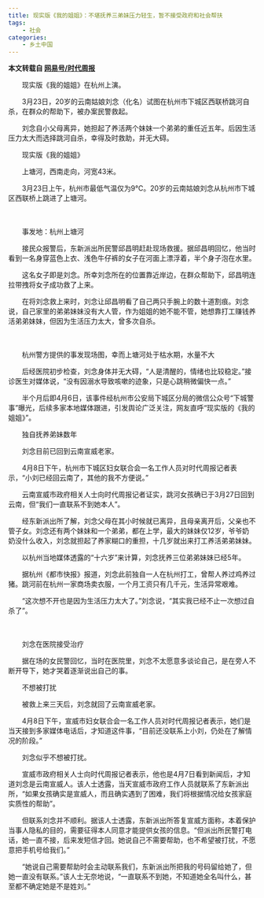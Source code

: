 ```yaml
---
title: 现实版《我的姐姐》：不堪抚养三弟妹压力轻生，暂不接受政府和社会帮扶
tags:
	- 社会
categories:
    - 乡土中国
---
```


   **本文转载自 [网易号/时代周报](https://www.163.com/dy/article/G74RQQMN0519APGA.html)**

　　现实版《我的姐姐》在杭州上演。

　　3月23日，20岁的云南姑娘刘念（化名）试图在杭州市下城区西联桥跳河自杀，在群众的帮助下，被办案民警救起。

　　刘念自小父母离异，她担起了养活两个妹妹一个弟弟的重任近五年。后因生活压力太大而选择跳河自杀，幸得及时救助，并无大碍。

　　现实版《我的姐姐》

　　上塘河，西南走向，河宽43米。

　　3月23日上午，杭州市最低气温仅为9℃。20岁的云南姑娘刘念从杭州市下城区西联桥上跳进了上塘河。

　　

　　事发地：杭州上塘河

　　接民众报警后，东新派出所民警邱昌明赶赴现场救援。据邱昌明回忆，他当时看到一名身穿蓝色上衣、浅色牛仔裤的女子在河面上漂浮着，半个身子泡在水里。

　　这名女子即是刘念。所幸刘念所在的位置靠近岸边，在群众帮助下，邱昌明连拉带拽将女子成功救了上来。

　　在将刘念救上来时，刘念让邱昌明看了自己两只手腕上的数十道割痕。刘念说，自己家里的弟弟妹妹没有大人管，作为姐姐的她不能不管，她想靠打工赚钱养活弟弟妹妹，但因为生活压力太大，曾多次自杀。

　　

　　杭州警方提供的事发现场图，幸而上塘河处于枯水期，水量不大

　　后经医院初步检查，刘念身体并无大碍，“人是清醒的，情绪也比较稳定。”接诊医生对媒体说，“没有因溺水导致咳嗽的迹象，只是心跳稍微偏快一点。”

　　半个月后即4月6日，该事件经杭州市公安局下城区分局的微信公众号“下城警事”曝光，后续多家本地媒体跟进，引发舆论广泛关注，网友直呼“现实版的《我的姐姐》”。

　　独自抚养弟妹数年

　　刘念目前已回到云南宣威老家。

　　4月8日下午，杭州市下城区妇女联合会一名工作人员对时代周报记者表示，“小刘已经回云南了，其他的我不方便说。”

　　云南宣威市政府相关人士向时代周报记者证实，跳河女孩确已于3月27日回到云南，但“我们一直联系不到她本人”。

　　经东新派出所了解，刘念父母在其小时候就已离异，且母亲离开后，父亲也不管子女。刘念还有两个妹妹和一个弟弟，都在上学，最大的妹妹仅12岁，爷爷奶奶没什么收入，刘念就担起了养家糊口的重担，十几岁就出来打工养活弟弟妹妹。

　　以杭州当地媒体透露的“十六岁”来计算，刘念抚养三位弟弟妹妹已经5年。

　　据杭州《都市快报》报道，刘念此前独自一人在杭州打工，曾帮人养过鸡养过猪。跳河前在杭州一家商场卖衣服，一个月工资只有几千元，生活异常艰难。

　　“这次想不开也是因为生活压力太大了。”刘念说，“其实我已经不止一次想过自杀了”。

　　

　　刘念在医院接受治疗

　　据在场的女民警回忆，当时在医院里，刘念不太愿意多谈论自己，是在旁人不断开导下，她才哭着逐渐说出自己的事。

　　不想被打扰

　　被救上来三天后，刘念就回了云南宣威老家。

　　4月8日下午，宣威市妇女联合会一名工作人员对时代周报记者表示，她们是当天接到多家媒体电话后，才知道这件事，“目前还没联系上小刘，仍处在了解情况的阶段。”

　　刘念似乎不想被打扰。

　　宣威市政府相关人士向时代周报记者表示，他也是4月7日看到新闻后，才知道刘念是云南宣威人。该人士透露，当天宣威市政府工作人员就联系了东新派出所，“如果女孩确实是宣威人，而且确实遇到了困难，我们将根据情况给女孩家庭实质性的帮助”。

　　但联系刘念并不顺利。据该人士透露，东新派出所答复宣威方面称，本着保护当事人隐私的目的，需要征得本人同意才能提供女孩的信息。“但派出所民警打电话，她一直不接，后来发短信才回。她说自己不需要帮助，也不希望被打扰，不愿意把手机号给我们。”

　　“她说自己需要帮助时会主动联系我们，东新派出所把我的号码留给她了，但她一直没有联系。”该人士无奈地说，“一直联系不到她，不知道她全名叫什么，甚至都不确定她是不是姓刘。”
